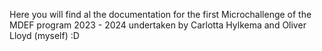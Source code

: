 Here you will find al the documentation for the first Microchallenge of the MDEF program 2023 - 2024 undertaken by Carlotta Hylkema and Oliver Lloyd (myself) :D 

